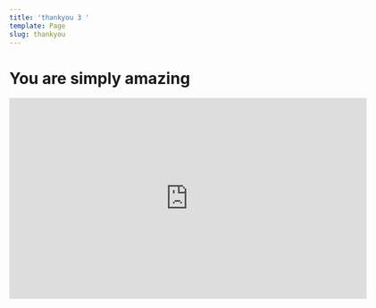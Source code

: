 ```yaml
---
title: 'thankyou 3 '
template: Page
slug: thankyou
---
```

# You are simply amazing

<iframe src="https://player.vimeo.com/video/261757177" width="640" height="360" frameborder="0" webkitallowfullscreen mozallowfullscreen allowfullscreen></iframe>
